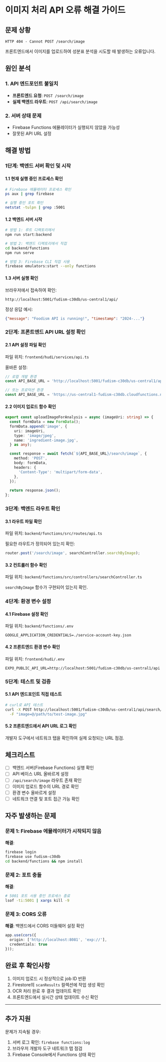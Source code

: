 # 이미지 처리 API 오류 해결 가이드

## 문제 상황
```
HTTP 404 - Cannot POST /search/image
```

프론트엔드에서 이미지를 업로드하여 성분표 분석을 시도할 때 발생하는 오류입니다.

## 원인 분석

### 1. API 엔드포인트 불일치
- **프론트엔드 요청**: `POST /search/image`
- **실제 백엔드 라우트**: `POST /api/search/image`

### 2. 서버 상태 문제
- Firebase Functions 에뮬레이터가 실행되지 않았을 가능성
- 잘못된 API URL 설정

## 해결 방법

### 1단계: 백엔드 서버 확인 및 시작

#### 1.1 현재 실행 중인 프로세스 확인
```bash
# Firebase 에뮬레이터 프로세스 확인
ps aux | grep firebase

# 실행 중인 포트 확인
netstat -tulpn | grep :5001
```

#### 1.2 백엔드 서버 시작
```bash
# 방법 1: 루트 디렉토리에서
npm run start:backend

# 방법 2: 백엔드 디렉토리에서 직접
cd backend/functions
npm run serve

# 방법 3: Firebase CLI 직접 사용
firebase emulators:start --only functions
```

#### 1.3 서버 실행 확인
브라우저에서 접속하여 확인:
```
http://localhost:5001/fudism-c30db/us-central1/api/
```

정상 응답 예시:
```json
{"message": "Foodism API is running!", "timestamp": "2024-..."}
```

### 2단계: 프론트엔드 API URL 설정 확인

#### 2.1 API 설정 파일 확인
파일 위치: `frontend/hudi/services/api.ts`

올바른 설정:
```typescript
// 로컬 개발 환경
const API_BASE_URL = 'http://localhost:5001/fudism-c30db/us-central1/api';

// 또는 프로덕션 환경
const API_BASE_URL = 'https://us-central1-fudism-c30db.cloudfunctions.net/api';
```

#### 2.2 이미지 업로드 함수 확인
```typescript
export const uploadImageForAnalysis = async (imageUri: string) => {
  const formData = new FormData();
  formData.append('image', {
    uri: imageUri,
    type: 'image/jpeg',
    name: 'ingredient-image.jpg',
  } as any);

  const response = await fetch(`${API_BASE_URL}/search/image`, {
    method: 'POST',
    body: formData,
    headers: {
      'Content-Type': 'multipart/form-data',
    },
  });
  
  return response.json();
};
```

### 3단계: 백엔드 라우트 확인

#### 3.1 라우트 파일 확인
파일 위치: `backend/functions/src/routes/api.ts`

필요한 라우트가 정의되어 있는지 확인:
```typescript
router.post('/search/image', searchController.searchByImage);
```

#### 3.2 컨트롤러 함수 확인
파일 위치: `backend/functions/src/controllers/searchController.ts`

`searchByImage` 함수가 구현되어 있는지 확인.

### 4단계: 환경 변수 설정

#### 4.1 Firebase 설정 확인
파일 위치: `backend/functions/.env`
```
GOOGLE_APPLICATION_CREDENTIALS=./service-account-key.json
```

#### 4.2 프론트엔드 환경 변수 확인
파일 위치: `frontend/hudi/.env`
```
EXPO_PUBLIC_API_URL=http://localhost:5001/fudism-c30db/us-central1/api
```

### 5단계: 테스트 및 검증

#### 5.1 API 엔드포인트 직접 테스트
```bash
# curl로 API 테스트
curl -X POST http://localhost:5001/fudism-c30db/us-central1/api/search/image \
  -F "image=@/path/to/test-image.jpg"
```

#### 5.2 프론트엔드에서 API URL 로그 확인
개발자 도구에서 네트워크 탭을 확인하여 실제 요청되는 URL 점검.

## 체크리스트

- [ ] 백엔드 서버(Firebase Functions) 실행 확인
- [ ] API 베이스 URL 올바르게 설정
- [ ] `/api/search/image` 라우트 존재 확인
- [ ] 이미지 업로드 함수의 URL 경로 확인
- [ ] 환경 변수 올바르게 설정
- [ ] 네트워크 연결 및 포트 접근 가능 확인

## 자주 발생하는 문제

### 문제 1: Firebase 에뮬레이터가 시작되지 않음
**해결**: 
```bash
firebase login
firebase use fudism-c30db
cd backend/functions && npm install
```

### 문제 2: 포트 충돌
**해결**: 
```bash
# 5001 포트 사용 중인 프로세스 종료
lsof -ti:5001 | xargs kill -9
```

### 문제 3: CORS 오류
**해결**: 백엔드에서 CORS 미들웨어 설정 확인
```typescript
app.use(cors({
  origin: ['http://localhost:8081', 'exp://'],
  credentials: true
}));
```

## 완료 후 확인사항

1. 이미지 업로드 시 정상적으로 job ID 반환
2. Firestore의 `scanResults` 컬렉션에 작업 생성 확인
3. OCR 처리 완료 후 결과 업데이트 확인
4. 프론트엔드에서 실시간 상태 업데이트 수신 확인

---

## 추가 지원

문제가 지속될 경우:
1. 서버 로그 확인: `firebase functions:log`
2. 브라우저 개발자 도구 네트워크 탭 점검
3. Firebase Console에서 Functions 상태 확인